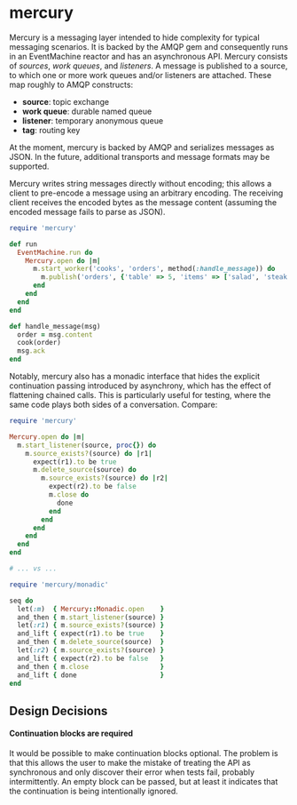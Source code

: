 mercury
=======

Mercury is a messaging layer intended to hide complexity for typical
messaging scenarios. It is backed by the AMQP gem and consequently
runs in an EventMachine reactor and has an asynchronous API. Mercury
consists of _sources_, _work queues_, and _listeners_. A message is
published to a source, to which one or more work queues and/or
listeners are attached. These map roughly to AMQP constructs:

- **source**: topic exchange
- **work queue**: durable named queue
- **listener**: temporary anonymous queue
- **tag**: routing key

At the moment, mercury is backed by AMQP and serializes messages as
JSON. In the future, additional transports and message formats may be
supported.

Mercury writes string messages directly without encoding; this allows
a client to pre-encode a message using an arbitrary encoding. The
receiving client receives the encoded bytes as the message content
(assuming the encoded message fails to parse as JSON).


```ruby
require 'mercury'

def run
  EventMachine.run do
    Mercury.open do |m|
      m.start_worker('cooks', 'orders', method(:handle_message)) do
        m.publish('orders', {'table' => 5, 'items' => ['salad', 'steak', 'cake']})
      end
    end
  end
end

def handle_message(msg)
  order = msg.content
  cook(order)
  msg.ack
end
```

Notably, mercury also has a monadic interface that hides the explicit
continuation passing introduced by asynchrony, which has the effect of
flattening chained calls. This is particularly useful for testing,
where the same code plays both sides of a conversation. Compare:

```ruby
require 'mercury'

Mercury.open do |m|
  m.start_listener(source, proc{}) do
    m.source_exists?(source) do |r1|
      expect(r1).to be true
      m.delete_source(source) do
        m.source_exists?(source) do |r2|
          expect(r2).to be false
          m.close do
            done
          end
        end
      end
    end
  end
end

# ... vs ...

require 'mercury/monadic'

seq do
  let(:m)  { Mercury::Monadic.open    }
  and_then { m.start_listener(source) }
  let(:r1) { m.source_exists?(source) }
  and_lift { expect(r1).to be true    }
  and_then { m.delete_source(source)  }
  let(:r2) { m.source_exists?(source) }
  and_lift { expect(r2).to be false   }
  and_then { m.close                  }
  and_lift { done                     }
end
```

Design Decisions
----------------

#### Continuation blocks are required

It would be possible to make continuation blocks optional. The problem is that this allows the user
to make the mistake of treating the API as synchronous and only discover their error when tests fail,
probably intermittently. An empty block can be passed, but at least it indicates that the continuation
is being intentionally ignored.

